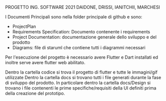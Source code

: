 PROGETTO ING. SOFTWARE 2021 DAIDONE, DRISSI, IANITCHII, MARCHESI

I Documenti Principali sono nella folder principale di github e sono: 
- ProjectPlan
- Requirements Specification: Documento contenente i requirements
- Project Documentation: documentazione generale dello sviluppo e del prodotto
- Diagrams: file di staruml che contiene tutti i diagrammi necessari

Per l'esecuzione del progetto è necessario avere Flutter e Dart installati ed inoltre serve avere flutter web abilitato.

Dentro la cartella codice si trova il progetto di flutter e tutte le immagini/gif utilizzate
Dentro la cartella docs si trovano tutti i file generati durante la fase di sviluppo del prodotto. In particolare dentro la cartella
docs/Design si trovano i file contenenti le prime specifiche/requisiti della UI definiti prima della creazione del prototipo.

